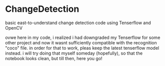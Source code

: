 # ChangeDetection
basic east-to-understand change detection code using Tenserflow and OpenCV

ovwe here in my code, i realized i had downgraded my Tenserflow for some other project and now it wasnt sufficiently compatible with the recognition "coco" file. in order for that to work, pleas keep the latest tenserflow model instead. 
i will try doing that myself someday (hopefully), so that the notebook looks clean, but till then, here you go!
